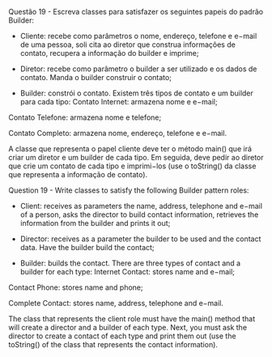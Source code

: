 Questão 19 - Escreva classes para satisfazer os seguintes papeis do padrão Builder:  

* Cliente: recebe como parâmetros o nome, endereço, telefone e e−mail de uma pessoa, soli cita ao diretor que construa informações de contato, recupera a informação do builder e imprime;  

* Diretor: recebe como parâmetro o builder a ser utilizado e os dados de contato. Manda o builder construir o contato;  

* Builder: constrói o contato. Existem três tipos de contato e um builder para cada tipo: Contato Internet: armazena nome e e−mail;  

Contato Telefone: armazena nome e telefone;  

Contato Completo: armazena nome, endereço, telefone e e−mail.  

A classe que representa o papel cliente deve ter o método main() que irá criar um diretor e um builder de cada tipo. Em seguida, deve pedir ao diretor que crie um contato de cada tipo e imprimi−los (use o toString() da classe que representa a informação de contato).


Question 19 - Write classes to satisfy the following Builder pattern roles:

* Client: receives as parameters the name, address, telephone and e−mail of a person, asks the director to build contact information, retrieves the information from the builder and prints it out;

* Director: receives as a parameter the builder to be used and the contact data. Have the builder build the contact;

* Builder: builds the contact. There are three types of contact and a builder for each type: Internet Contact: stores name and e−mail;

Contact Phone: stores name and phone;

Complete Contact: stores name, address, telephone and e−mail.

The class that represents the client role must have the main() method that will create a director and a builder of each type. Next, you must ask the director to create a contact of each type and print them out (use the toString() of the class that represents the contact information).
